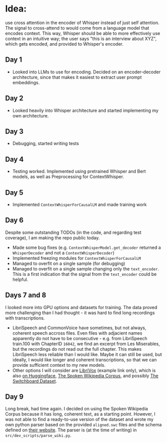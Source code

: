 # Idea:
use cross attention in the encoder of Whisper instead of just self attention.
The signal to cross-attend to would come from a language model that encodes context.
This way, Whisper should be able to more effectively use context in an intuitive way; the user says "this is an interview about XYZ", which gets encoded, and provided to Whisper's encoder.
## Day 1
- Looked into LLMs to use for encoding.
Decided on an encoder-decoder architecture, since that makes it easiest to extract user prompt embeddings.

## Day 2
- Looked heavily into Whisper architecture and started implementing my own architecture.

## Day 3
- Debugging, started writing tests

## Day 4
- Testing worked. Implemented using pretrained Whisper and Bert models, as well as Preprocessing for ContextWhisper.

## Day 5
- Implemented `ContextWhisperForCausalLM` and made training work

## Day 6
Despite some outstanding TODOs (in the code, and regarding test coverage), I am making the repo public today.

- Made some bug fixes (e.g. `ContextWhisperModel.get_decoder` returned a `WhisperDecoder` and not a `ContextWhisperDecoder`)
- Implemented freezing modules for `ContextWhisperForCausalLM`
- Managed to overfit on a single sample (for debugging)
- Managed to overfit on a single sample changing only the `text_encoder`.
This is a first indication that the signal from the `text_encoder` could be helpful.

## Days 7 and 8
I looked more into GPU options and datasets for training.
The data proved more challenging than I had thought - it was hard to find long recordings with transcriptions.
- LibriSpeech and CommonVoice have sometimes, but not always, coherent speech accross files.
Even files with adjacient names apparently do not have to be consecutive - e.g. from LibriSpeech train.100 with ChapterID `16042`, we find an excerpt from Les Miserables, but the recordings do not read out the full chapter.
This makes LibriSpeech less reliable than I would like. 
Maybe it can still be used, but ideally, I would like longer and coherent transcriptions, so that we can provide sufficient context to my new models.
- Other options I will consider are [LibriVox](https://archive.org/download/count_monte_cristo_0711_librivox/) (example link only), which is also [on Huggingface](https://huggingface.co/datasets/pykeio/librivox-tracks), [The Spoken Wikipedia Corpus](https://www.fdr.uni-hamburg.de/record/1875), and possibly [The Switchboard Dataset](https://isip.piconepress.com/projects/switchboard/).

## Day 9
Long break, had time again.
I decided on using the Spoken Wikipedia Corpus because it has long, coherent text, as a starting point.
However, I was not able to find a ready-to-use version of the dataset and wrote my own python parser based on the provided `aligned.swc` files and the schema defined on [their website](https://nats.gitlab.io/swc/).
The parser is (at the time of writing) in `src/dev_scripts/parse_wiki.py`.
